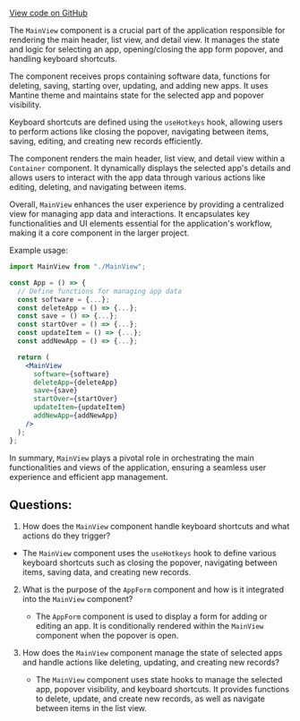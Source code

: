 [View code on GitHub](https://github.com/johan-weitner/chezmoi-ui.git/client/src/components/MainView.jsx)

The `MainView` component is a crucial part of the application responsible for rendering the main header, list view, and detail view. It manages the state and logic for selecting an app, opening/closing the app form popover, and handling keyboard shortcuts.

The component receives props containing software data, functions for deleting, saving, starting over, updating, and adding new apps. It uses Mantine theme and maintains state for the selected app and popover visibility.

Keyboard shortcuts are defined using the `useHotkeys` hook, allowing users to perform actions like closing the popover, navigating between items, saving, editing, and creating new records efficiently.

The component renders the main header, list view, and detail view within a `Container` component. It dynamically displays the selected app's details and allows users to interact with the app data through various actions like editing, deleting, and navigating between items.

Overall, `MainView` enhances the user experience by providing a centralized view for managing app data and interactions. It encapsulates key functionalities and UI elements essential for the application's workflow, making it a core component in the larger project.

Example usage:
```jsx
import MainView from "./MainView";

const App = () => {
  // Define functions for managing app data
  const software = {...};
  const deleteApp = () => {...};
  const save = () => {...};
  const startOver = () => {...};
  const updateItem = () => {...};
  const addNewApp = () => {...};

  return (
    <MainView
      software={software}
      deleteApp={deleteApp}
      save={save}
      startOver={startOver}
      updateItem={updateItem}
      addNewApp={addNewApp}
    />
  );
};
```

In summary, `MainView` plays a pivotal role in orchestrating the main functionalities and views of the application, ensuring a seamless user experience and efficient app management.
## Questions: 
 1. How does the `MainView` component handle keyboard shortcuts and what actions do they trigger?
   
   - The `MainView` component uses the `useHotkeys` hook to define various keyboard shortcuts such as closing the popover, navigating between items, saving data, and creating new records.
   
2. What is the purpose of the `AppForm` component and how is it integrated into the `MainView` component?

   - The `AppForm` component is used to display a form for adding or editing an app. It is conditionally rendered within the `MainView` component when the popover is open.

3. How does the `MainView` component manage the state of selected apps and handle actions like deleting, updating, and creating new records?

   - The `MainView` component uses state hooks to manage the selected app, popover visibility, and keyboard shortcuts. It provides functions to delete, update, and create new records, as well as navigate between items in the list view.